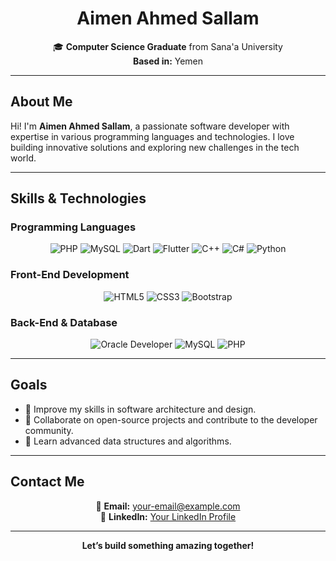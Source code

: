 
<h1 align="center"> Aimen Ahmed Sallam</h1>
<p align="center">
  🎓 <b>Computer Science Graduate</b> from Sana'a University <br>
   <b>Based in:</b> Yemen
</p>

---

## About Me
Hi! I'm **Aimen Ahmed Sallam**, a passionate software developer with expertise in various programming languages and technologies. I love building innovative solutions and exploring new challenges in the tech world.  

---

## Skills & Technologies
### Programming Languages
<div align="center">
  <img src="https://img.shields.io/badge/PHP-777BB4?style=for-the-badge&logo=php&logoColor=white" alt="PHP" />
  <img src="https://img.shields.io/badge/MySQL-4479A1?style=for-the-badge&logo=mysql&logoColor=white" alt="MySQL" />
  <img src="https://img.shields.io/badge/Dart-0175C2?style=for-the-badge&logo=dart&logoColor=white" alt="Dart" />
  <img src="https://img.shields.io/badge/Flutter-02569B?style=for-the-badge&logo=flutter&logoColor=white" alt="Flutter" />
  <img src="https://img.shields.io/badge/C++-00599C?style=for-the-badge&logo=cplusplus&logoColor=white" alt="C++" />
  <img src="https://img.shields.io/badge/C%23-239120?style=for-the-badge&logo=csharp&logoColor=white" alt="C#" />
  <img src="https://img.shields.io/badge/Python-3776AB?style=for-the-badge&logo=python&logoColor=white" alt="Python" />
</div>

### Front-End Development
<div align="center">
  <img src="https://img.shields.io/badge/HTML5-E34F26?style=for-the-badge&logo=html5&logoColor=white" alt="HTML5" />
  <img src="https://img.shields.io/badge/CSS3-1572B6?style=for-the-badge&logo=css3&logoColor=white" alt="CSS3" />
  <img src="https://img.shields.io/badge/Bootstrap-7952B3?style=for-the-badge&logo=bootstrap&logoColor=white" alt="Bootstrap" />
</div>

### Back-End & Database
<div align="center">
  <img src="https://img.shields.io/badge/Oracle-F80000?style=for-the-badge&logo=oracle&logoColor=white" alt="Oracle Developer" />
  <img src="https://img.shields.io/badge/MySQL-4479A1?style=for-the-badge&logo=mysql&logoColor=white" alt="MySQL" />
  <img src="https://img.shields.io/badge/PHP-777BB4?style=for-the-badge&logo=php&logoColor=white" alt="PHP" />
</div>

---

## Goals
- 🚀 Improve my skills in software architecture and design.  
- 🤝 Collaborate on open-source projects and contribute to the developer community.  
- 🌟 Learn advanced data structures and algorithms.  

---

## Contact Me
<p align="center">
  📧 <b>Email:</b> <a href="mailto:your-email@example.com">your-email@example.com</a> <br>
  💼 <b>LinkedIn:</b> <a href="https://www.linkedin.com/in/your-profile">Your LinkedIn Profile</a>
</p>

---

<div align="center">
   <b>Let’s build something amazing together!</b> 
</div>
